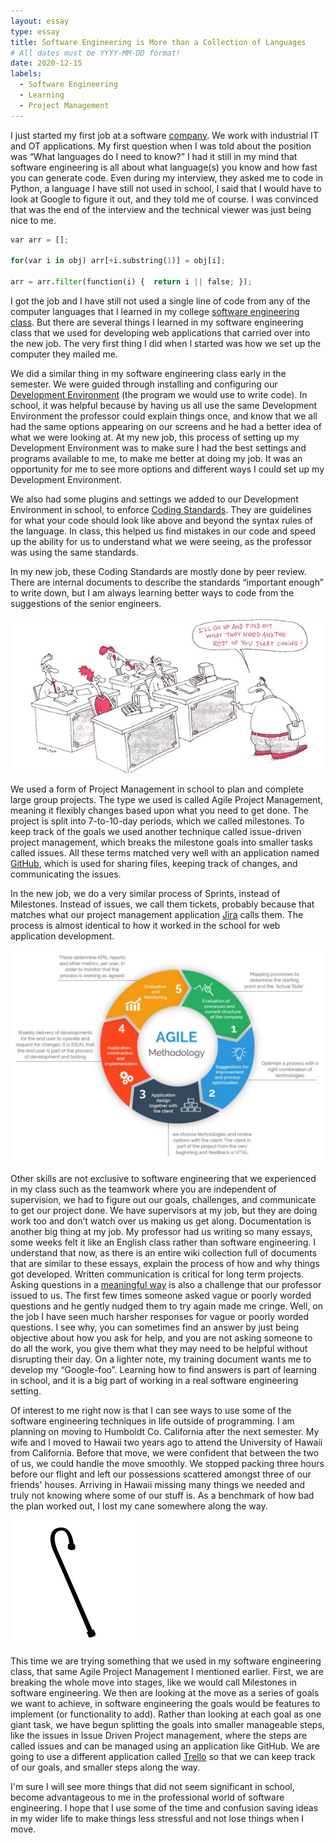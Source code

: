 ```yaml
---
layout: essay
type: essay
title: Software Engineering is More than a Collection of Languages
# All dates must be YYYY-MM-DD format!
date: 2020-12-15
labels:
  - Software Engineering
  - Learning
  - Project Management
---
```


I just started my first job at a software [company](https://www.elementanalytics.com/). We work with industrial IT and OT applications. My first question when I was told about the position was “What languages do I need to know?” I had it still in my mind that software engineering is all about what language(s) you know and how fast you can generate code. Even during my interview, they asked me to code in Python, a language I have still not used in school, I said that I would have to look at Google to figure it out, and they told me of course.  I was convinced that was the end of the interview and the technical viewer was just being nice to me.

``` Python
var arr = []; 

for(var i in obj) arr[+i.substring(1)] = obj[i];

arr = arr.filter(function(i) {  return i || false; });
```

I got the job and I have still not used a single line of code from any of the computer languages that I learned in my college [software engineering class](http://courses.ics.hawaii.edu/ics314f20/). But there are several things I learned in my software engineering class that we used for developing web applications that carried over into the new job. The very first thing I did when I started was how we set up the computer they mailed me.    

We did a similar thing in my software engineering class early in the semester. We were guided through installing and configuring our [Development Environment](https://www.jetbrains.com/idea/) (the program we would use to write code). In school, it was helpful because by having us all use the same Development Environment the professor could explain things once, and know that we all had the same options appearing on our screens and he had a better idea of what we were looking at. At my new job, this process of setting up my Development Environment was to make sure I had the best settings and programs available to me, to make me better at doing my job. It was an opportunity for me to see more options and different ways I could set up my Development Environment.  

We also had some plugins and settings we added to our Development Environment in school, to enforce [Coding Standards](https://github.com/airbnb/javascript). They are guidelines for what your code should look like above and beyond the syntax rules of the language. In class, this helped us find mistakes in our code and speed up the ability for us to understand what we were seeing, as the professor was using the same standards.   

In my new job, these Coding Standards are mostly done by peer review. There are internal documents to describe the standards “important enough” to write down, but I am always learning better ways to code from the suggestions of the senior engineers.   

<div class="ui medium images">
  <img src="../images/humor.jpg">
</div>

We used a form of Project Management in school to plan and complete large group projects. The type we used is called Agile Project Management, meaning it flexibly changes based upon what you need to get done. The project is split into 7-to-10-day periods, which we called milestones. To keep track of the goals we used another technique called issue-driven project management, which breaks the milestone goals into smaller tasks called issues. All these terms matched very well with an application named [GitHub](https://github.com/), which is used for sharing files, keeping track of changes, and communicating the issues.   

In the new job, we do a very similar process of Sprints, instead of Milestones. Instead of issues, we call them tickets, probably because that matches what our project management application [Jira](https://www.atlassian.com/software/jira) calls them. The process is almost identical to how it worked in the school for web application development.  

<div class="ui medium images">
  <img src="../images/agile.jpg">
</div>


Other skills are not exclusive to software engineering that we experienced in my class such as the teamwork where you are independent of supervision, we had to figure out our goals, challenges, and communicate to get our project done. We have supervisors at my job, but they are doing work too and don’t watch over us making us get along.  Documentation is another big thing at my job. My professor had us writing so many essays, some weeks felt it like an English class rather than software engineering. I understand that now, as there is an entire wiki collection full of documents that are similar to these essays, explain the process of how and why things got developed. Written communication is critical for long term projects. Asking questions in a [meaningful way](http://www.catb.org/esr/faqs/smart-questions.html) is also a challenge that our professor issued to us. The first few times someone asked vague or poorly worded questions and he gently nudged them to try again made me cringe. Well, on the job I have seen much harsher responses for vague or poorly worded questions. I see why, you can sometimes find an answer by just being objective about how you ask for help, and you are not asking someone to do all the work, you give them what they may need to be helpful without disrupting their day.   On a lighter note, my training document wants me to develop my “Google-foo”. Learning how to find answers is part of learning in school, and it is a big part of working in a real software engineering setting.    

Of interest to me right now is that I can see ways to use some of the software engineering techniques in life outside of programming. I am planning on moving to Humboldt Co. California after the next semester. My wife and I moved to Hawaii two years ago to attend the University of Hawaii from California. Before that move, we were confident that between the two of us, we could handle the move smoothly. We stopped packing three hours before our flight and left our possessions scattered amongst three of our friends' houses. Arriving in Hawaii missing many things we needed and truly not knowing where some of our stuff is. As a benchmark of how bad the plan worked out, I lost my cane somewhere along the way.  

<div class="ui medium images">
  <img src="../images/cane.png">
</div>

This time we are trying something that we used in my software engineering class, that same Agile Project Management I mentioned earlier. First, we are breaking the whole move into stages, like we would call Milestones in software engineering. We then are looking at the move as a series of goals we want to achieve, in software engineering the goals would be features to implement (or functionality to add).  Rather than looking at each goal as one giant task, we have begun splitting the goals into smaller manageable steps, like the issues in Issue Driven Project management, where the steps are called issues and can be managed using an application like GitHub. We are going to use a different application called [Trello](http://www.trello.com) so that we can keep track of our goals, and smaller steps along the way.  

I'm sure I will see more things that did not seem significant in school, become advantageous to me in the professional world of software engineering. I hope that I use some of the time and confusion saving ideas in my wider life to make things less stressful and not lose things when I move. 
